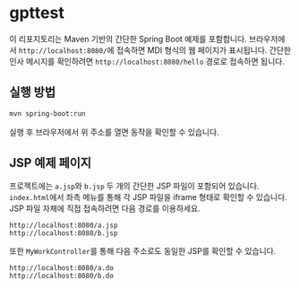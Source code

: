 # gpttest

이 리포지토리는 Maven 기반의 간단한 Spring Boot 예제를 포함합니다. 브라우저에서 `http://localhost:8080/`에 접속하면 MDI 형식의 웹 페이지가 표시됩니다. 간단한 인사 메시지를 확인하려면 `http://localhost:8080/hello` 경로로 접속하면 됩니다.

## 실행 방법

```bash
mvn spring-boot:run
```

실행 후 브라우저에서 위 주소를 열면 동작을 확인할 수 있습니다.

## JSP 예제 페이지

프로젝트에는 `a.jsp`와 `b.jsp` 두 개의 간단한 JSP 파일이 포함되어 있습니다.
`index.html`에서 좌측 메뉴를 통해 각 JSP 파일을 iframe 형태로 확인할 수
있습니다. JSP 파일 자체에 직접 접속하려면 다음 경로를 이용하세요.

```
http://localhost:8080/a.jsp
http://localhost:8080/b.jsp

```

또한 `MyWorkController`를 통해 다음 주소로도 동일한 JSP를 확인할 수 있습니다.

```
http://localhost:8080/a.do
http://localhost:8080/b.do
```
